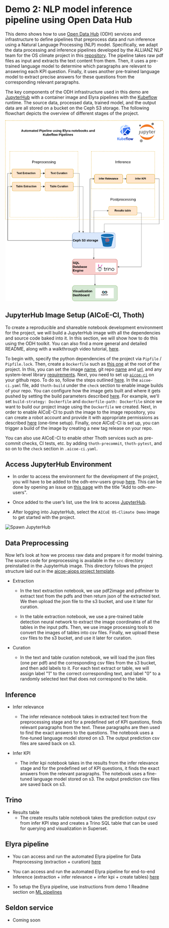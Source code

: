 # Demo 2: NLP model inference pipeline using Open Data Hub

This demo shows how to use [Open Data Hub](https://opendatahub.io/) (ODH) services and infrastructure to define pipelines that preprocess data and run inference using a Natural Language Processing (NLP) model. Specifically, we adapt the data processing and inference pipelines developed by the ALLIANZ NLP team for the OS climate project in this [repository](https://github.com/os-climate/corporate_data_pipeline). The pipeline takes raw pdf files as input and extracts the text content from them. Then, it uses a pre-trained language model to determine which paragraphs are relevant to answering each KPI question. Finally, it uses another pre-trained language model to extract precise answers for these questions from the corresponding relevant paragraphs.
 
The key components of the ODH infrastructure used in this demo are [JupyterHub](https://JupyterHub-odh-JupyterHub.apps.odh-cl1.apps.os-climate.org/) with a container image and Elyra pipelines with the [Kubeflow](http://ml-pipeline-ui-kubeflow.apps.odh-cl1.apps.os-climate.org/) runtime. The source data, processed data, trained model, and the output data are all stored on a bucket on the Ceph S3 storage. The following flowchart depicts the overview of different stages of the project.

![Demo 2 Flowchart](../../docs/assets/demo2-viz.png)

## JupyterHub Image Setup (AICoE-CI, Thoth)

To create a reproducible and shareable notebook development environment for the project, we will build a JupyterHub image with all the dependencies and source code baked into it. In this section, we will show how to do this using the ODH toolkit. You can also find a more general and detailed README, along with a walkthrough video tutorial, [here](https://www.operate-first.cloud/users/data-science-workflows/docs/create_and_deploy_jh_image.md).

To begin with, specify the python dependencies of the project via `Pipfile` / `Pipfile.lock`. Then, create a `Dockerfile` such as [this one](https://github.com/os-climate/aicoe-osc-demo/blob/master/Dockerfile) at the root of the project. In this, you can set the image [name](https://github.com/os-climate/aicoe-osc-demo/blob/master/Dockerfile#L1), git repo [name](https://github.com/os-climate/aicoe-osc-demo/blob/master/Dockerfile#L16) and [url](https://github.com/os-climate/aicoe-osc-demo/blob/master/Dockerfile#L17), and any system-level library [requirements](https://github.com/os-climate/aicoe-osc-demo/blob/master/Dockerfile#L22). Next, you need to set up [`aicoe-ci`](https://github.com/AICoE/aicoe-ci) on your github repo. To do so, follow the steps outlined [here](https://github.com/AICoE/aicoe-ci/tree/21e866d165071978bb857350196819ba74234e3e#setting-aicoe-ci-on-github-organizationrepository). In the `aicoe-ci.yaml` file, add `thoth-build` under the `check` section to enable image builds of your repo. You can configure how the image gets built and where it gets pushed by setting the build parameters described [here](https://github.com/AICoE/aicoe-ci/tree/21e866d165071978bb857350196819ba74234e3e#configuring-build-requirements). For example, we'll set `build-strategy: Dockerfile` and `dockerfile-path: Dockerfile` since we want to build our project image using the `Dockerfile` we created. Next, in order to enable AICoE-CI to push the image to the image repository, you can create a robot account and provide it with appropriate permissions as described [here](https://www.operate-first.cloud/users/data-science-workflows/docs/create_and_deploy_jh_image.md#setting-up-the-image-repository) (one-time setup). Finally, once AICoE-CI is set up, you can trigger a build of the image by creating a new tag release on your repo.

You can also use AICoE-CI to enable other Thoth services such as pre-commit checks, CI tests, etc. by adding `thoth-precommit`, `thoth-pytest`, and so on to the `check` section in `.aicoe-ci.yaml`.


## Access JupyterHub Environment

* In order to access the environment for the development of the project, you will have to be added to the odh-env-users group [here](https://github.com/orgs/os-climate/teams/odh-env-users). This can be done by opening an issue on [this page](https://github.com/os-climate/aicoe-osc-demo/issues) with the title "Add <USERNAME> to odh-env-users".

* Once added to the user’s list, use the link to access [JupyterHub](https://JupyterHub-odh-JupyterHub.apps.odh-cl1.apps.os-climate.org).

* After logging into JupyterHub, select the `AICoE OS-Climate Demo` image to get started with the project.

![Spawn JupyterHub](../../docs/assets/demo1-spawn-jupyter.png)


## Data Preprocessing 

Now let’s look at how we process raw data and prepare it for model training. 
The source code for preprocessing is available in the `src` directory preinstalled in the JupyterHub image. This directory follows the project structure laid out in the [aicoe-aiops project template](https://github.com/aicoe-aiops/project-template).

* Extraction

    * In the text extraction notebook, we use pdf2image and pdfminer to extract text from the pdfs and then return json of the extracted text. We then upload the json file to the s3 bucket, and use it later for curation.

    * In the table extraction notebook, we use a pre-trained table detection neural network to extract the image coordinates of all the tables in the input pdfs. Then, we use image processing tools to convert the images of tables into csv files. Finally, we upload these csv files to the s3 bucket, and use it later for curation.

* Curation

    * In the text and table curation notebook, we will load the json files (one per pdf) and the corresponding csv files from the s3 bucket, and then add labels to it. For each text extract or table, we will assign label "1" to the correct corresponding text, and label "0" to a randomly selected text that does not correspond to the table. 

## Inference 

* Infer relevance
    * The infer relevance notebook takes in extracted text from the preprocessing stage and for a predefined set of KPI questions, finds relevant paragraphs from the text. These paragraphs are then used to find the exact answers to the questions. The notebook uses a fine-tuned language model stored on s3. The output prediction csv files are saved back on s3.

* Infer KPI
    * The infer kpi notebook takes in the results from the infer relevance stage and for the predefined set of KPI questions, it finds the exact answers from the relevant paragraphs. The notebook uses a fine-tuned language model stored on s3. The output prediction csv files are saved back on s3.

## Trino 

* Results table
    * The create results table notebook takes the prediction output csv from infer KPI step and creates a Trino SQL table that can be used for querying and visualization in Superset. 

## Elyra pipeline

* You can access and run the automated Elyra pipeline for Data Preprocessing (extraction + curation) [here](preprocessing.pipeline)

* You can access and run the automated Elyra pipeline for end-to-end Inference (extraction + infer relevance + infer kpi + create tables) [here](inference.pipeline)

* To setup the Elyra pipeline, use instructions from demo 1 Readme section on [ML pipelines](https://github.com/oindrillac/aicoe-osc-demo/tree/demo1-doc/notebooks/demo1#ml-pipeline)


## Seldon service

* Coming soon
